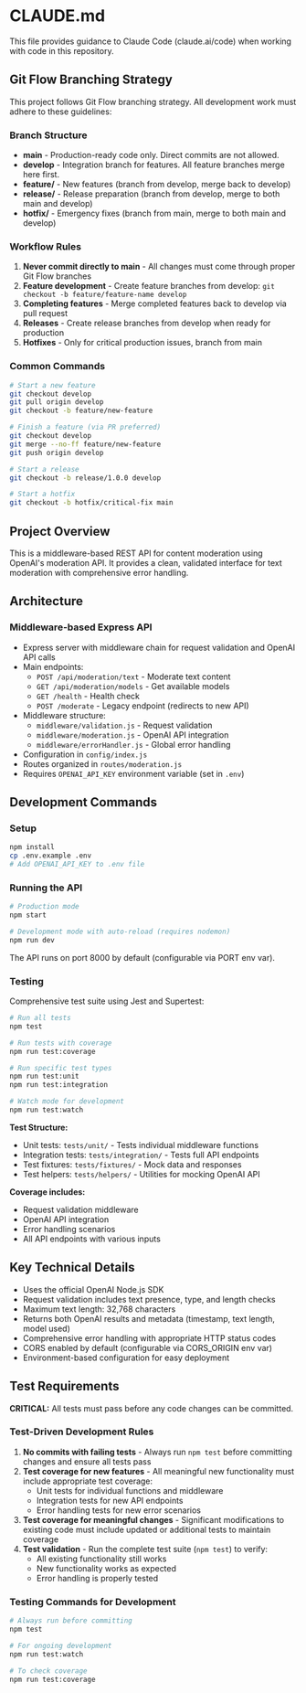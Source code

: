 # CLAUDE.md

This file provides guidance to Claude Code (claude.ai/code) when working with code in this repository.

## Git Flow Branching Strategy

This project follows Git Flow branching strategy. All development work must adhere to these guidelines:

### Branch Structure
- **main** - Production-ready code only. Direct commits are not allowed.
- **develop** - Integration branch for features. All feature branches merge here first.
- **feature/** - New features (branch from develop, merge back to develop)
- **release/** - Release preparation (branch from develop, merge to both main and develop)
- **hotfix/** - Emergency fixes (branch from main, merge to both main and develop)

### Workflow Rules
1. **Never commit directly to main** - All changes must come through proper Git Flow branches
2. **Feature development** - Create feature branches from develop: `git checkout -b feature/feature-name develop`
3. **Completing features** - Merge completed features back to develop via pull request
4. **Releases** - Create release branches from develop when ready for production
5. **Hotfixes** - Only for critical production issues, branch from main

### Common Commands
```bash
# Start a new feature
git checkout develop
git pull origin develop
git checkout -b feature/new-feature

# Finish a feature (via PR preferred)
git checkout develop
git merge --no-ff feature/new-feature
git push origin develop

# Start a release
git checkout -b release/1.0.0 develop

# Start a hotfix
git checkout -b hotfix/critical-fix main
```

## Project Overview

This is a middleware-based REST API for content moderation using OpenAI's moderation API. It provides a clean, validated interface for text moderation with comprehensive error handling.

## Architecture

### Middleware-based Express API

- Express server with middleware chain for request validation and OpenAI API calls
- Main endpoints:
  - `POST /api/moderation/text` - Moderate text content
  - `GET /api/moderation/models` - Get available models
  - `GET /health` - Health check
  - `POST /moderate` - Legacy endpoint (redirects to new API)
- Middleware structure:
  - `middleware/validation.js` - Request validation
  - `middleware/moderation.js` - OpenAI API integration
  - `middleware/errorHandler.js` - Global error handling
- Configuration in `config/index.js`
- Routes organized in `routes/moderation.js`
- Requires `OPENAI_API_KEY` environment variable (set in `.env`)

## Development Commands

### Setup

```bash
npm install
cp .env.example .env
# Add OPENAI_API_KEY to .env file
```

### Running the API

```bash
# Production mode
npm start

# Development mode with auto-reload (requires nodemon)
npm run dev
```

The API runs on port 8000 by default (configurable via PORT env var).

### Testing

Comprehensive test suite using Jest and Supertest:

```bash
# Run all tests
npm test

# Run tests with coverage
npm run test:coverage

# Run specific test types
npm run test:unit
npm run test:integration

# Watch mode for development
npm run test:watch
```

**Test Structure:**

- Unit tests: `tests/unit/` - Tests individual middleware functions
- Integration tests: `tests/integration/` - Tests full API endpoints  
- Test fixtures: `tests/fixtures/` - Mock data and responses
- Test helpers: `tests/helpers/` - Utilities for mocking OpenAI API

**Coverage includes:**

- Request validation middleware
- OpenAI API integration
- Error handling scenarios
- All API endpoints with various inputs

## Key Technical Details

- Uses the official OpenAI Node.js SDK
- Request validation includes text presence, type, and length checks
- Maximum text length: 32,768 characters
- Returns both OpenAI results and metadata (timestamp, text length, model used)
- Comprehensive error handling with appropriate HTTP status codes
- CORS enabled by default (configurable via CORS_ORIGIN env var)
- Environment-based configuration for easy deployment

## Test Requirements

**CRITICAL:** All tests must pass before any code changes can be committed.

### Test-Driven Development Rules

1. **No commits with failing tests** - Always run `npm test` before committing changes and ensure all tests pass
2. **Test coverage for new features** - All meaningful new functionality must include appropriate test coverage:
   - Unit tests for individual functions and middleware
   - Integration tests for new API endpoints
   - Error handling tests for new error scenarios
3. **Test coverage for meaningful changes** - Significant modifications to existing code must include updated or additional tests to maintain coverage
4. **Test validation** - Run the complete test suite (`npm test`) to verify:
   - All existing functionality still works
   - New functionality works as expected
   - Error handling is properly tested

### Testing Commands for Development

```bash
# Always run before committing
npm test

# For ongoing development
npm run test:watch

# To check coverage
npm run test:coverage
```

